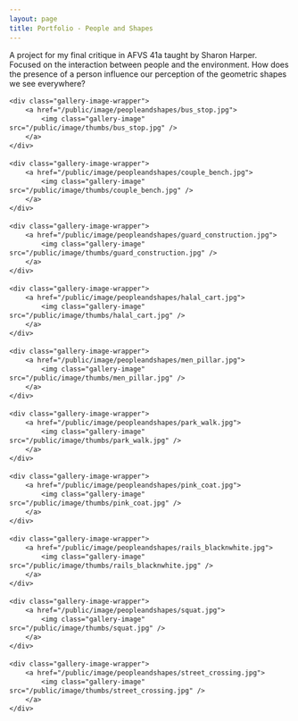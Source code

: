 ```yaml
---
layout: page
title: Portfolio - People and Shapes
---
```


A project for my final critique in AFVS 41a taught by Sharon Harper. Focused on the interaction between people and the environment. How does the presence of a person influence our perception of the geometric shapes we see everywhere?

<div class="page-center">

    <div class="gallery-image-wrapper">
        <a href="/public/image/peopleandshapes/bus_stop.jpg">
            <img class="gallery-image" src="/public/image/thumbs/bus_stop.jpg" />
        </a>
    </div>

    <div class="gallery-image-wrapper">
        <a href="/public/image/peopleandshapes/couple_bench.jpg">
            <img class="gallery-image" src="/public/image/thumbs/couple_bench.jpg" />
        </a>
    </div>

    <div class="gallery-image-wrapper">
        <a href="/public/image/peopleandshapes/guard_construction.jpg">
            <img class="gallery-image" src="/public/image/thumbs/guard_construction.jpg" />
        </a>
    </div>

    <div class="gallery-image-wrapper">
        <a href="/public/image/peopleandshapes/halal_cart.jpg">
            <img class="gallery-image" src="/public/image/thumbs/halal_cart.jpg" />
        </a>
    </div>

    <div class="gallery-image-wrapper">
        <a href="/public/image/peopleandshapes/men_pillar.jpg">
            <img class="gallery-image" src="/public/image/thumbs/men_pillar.jpg" />
        </a>
    </div>

    <div class="gallery-image-wrapper">
        <a href="/public/image/peopleandshapes/park_walk.jpg">
            <img class="gallery-image" src="/public/image/thumbs/park_walk.jpg" />
        </a>
    </div>

    <div class="gallery-image-wrapper">
        <a href="/public/image/peopleandshapes/pink_coat.jpg">
            <img class="gallery-image" src="/public/image/thumbs/pink_coat.jpg" />
        </a>
    </div>

    <div class="gallery-image-wrapper">
        <a href="/public/image/peopleandshapes/rails_blacknwhite.jpg">
            <img class="gallery-image" src="/public/image/thumbs/rails_blacknwhite.jpg" />
        </a>
    </div>

    <div class="gallery-image-wrapper">
        <a href="/public/image/peopleandshapes/squat.jpg">
            <img class="gallery-image" src="/public/image/thumbs/squat.jpg" />
        </a>
    </div>

    <div class="gallery-image-wrapper">
        <a href="/public/image/peopleandshapes/street_crossing.jpg">
            <img class="gallery-image" src="/public/image/thumbs/street_crossing.jpg" />
        </a>
    </div>

</div>
